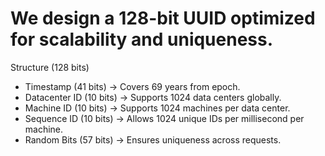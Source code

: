 # We design a 128-bit UUID optimized for scalability and uniqueness.

Structure (128 bits)
- Timestamp (41 bits) → Covers 69 years from epoch.
- Datacenter ID (10 bits) → Supports 1024 data centers globally.
- Machine ID (10 bits) → Supports 1024 machines per data center.
- Sequence ID (10 bits) → Allows 1024 unique IDs per millisecond per machine.
- Random Bits (57 bits) → Ensures uniqueness across requests.
